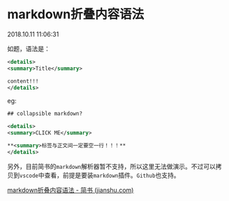 # markdown折叠内容语法

2018.10.11 11:06:31

如题，语法是：

```xml
<details>
<summary>Title</summary>

content!!!
</details>
```

eg:

```xml
## collapsible markdown?

<details>
<summary>CLICK ME</summary>

**<summary>标签与正文间一定要空一行！！！**
</details>
```

另外，目前简书的`markdown`解析器暂不支持，所以这里无法做演示。不过可以拷贝到`vscode`中查看，前提是要装`markdown`插件。`Github`也支持。

[markdown折叠内容语法 - 简书 (jianshu.com)](https://www.jianshu.com/p/3f13850d66ea)